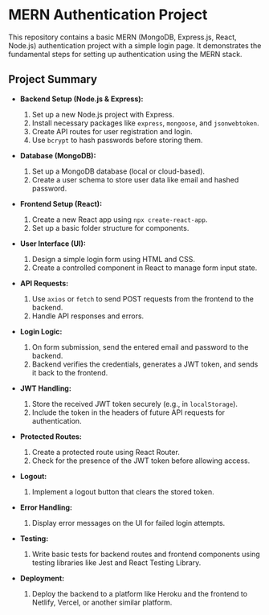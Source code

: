 # MERN Authentication Project

This repository contains a basic MERN (MongoDB, Express.js, React, Node.js) authentication project with a simple login page. It demonstrates the fundamental steps for setting up authentication using the MERN stack.

## Project Summary

- **Backend Setup (Node.js & Express):**
  1. Set up a new Node.js project with Express.
  2. Install necessary packages like `express`, `mongoose`, and `jsonwebtoken`.
  3. Create API routes for user registration and login.
  4. Use `bcrypt` to hash passwords before storing them.

- **Database (MongoDB):**
  1. Set up a MongoDB database (local or cloud-based).
  2. Create a user schema to store user data like email and hashed password.

- **Frontend Setup (React):**
  1. Create a new React app using `npx create-react-app`.
  2. Set up a basic folder structure for components.

- **User Interface (UI):**
  1. Design a simple login form using HTML and CSS.
  2. Create a controlled component in React to manage form input state.

- **API Requests:**
  1. Use `axios` or `fetch` to send POST requests from the frontend to the backend.
  2. Handle API responses and errors.

- **Login Logic:**
  1. On form submission, send the entered email and password to the backend.
  2. Backend verifies the credentials, generates a JWT token, and sends it back to the frontend.

- **JWT Handling:**
  1. Store the received JWT token securely (e.g., in `localStorage`).
  2. Include the token in the headers of future API requests for authentication.

- **Protected Routes:**
  1. Create a protected route using React Router.
  2. Check for the presence of the JWT token before allowing access.

- **Logout:**
  1. Implement a logout button that clears the stored token.

- **Error Handling:**
  1. Display error messages on the UI for failed login attempts.

- **Testing:**
  1. Write basic tests for backend routes and frontend components using testing libraries like Jest and React Testing Library.

- **Deployment:**
  1. Deploy the backend to a platform like Heroku and the frontend to Netlify, Vercel, or another similar platform.
